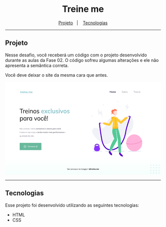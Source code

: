 <h1 align="center">Treine me</h1>

<p align="center">
  <a href="#projeto">Projeto</a>&nbsp;&nbsp;&nbsp;|&nbsp;&nbsp;&nbsp;
  <a href="#tecnologias">Tecnologias</a>
</p>

---

## Projeto

Nesse desafio, você receberá um código com o projeto desenvolvido durante as aulas da Fase 02. O código sofreu algumas alterações e ele não apresenta a semântica correta.

Você deve deixar o site da mesma cara que antes.

<p align="center">
    <img src="../../assets/treine-me.png" style="height: 300px"/>
</p>

---

## Tecnologias

Esse projeto foi desenvolvido utilizando as seguintes tecnologias:

- HTML
- CSS

